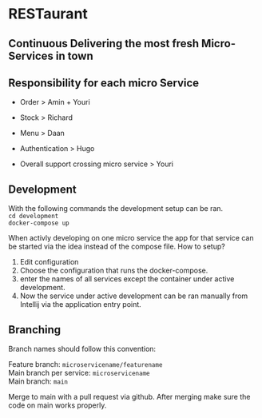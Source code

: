 # RESTaurant
**Continuous Delivering the most fresh Micro-Services in town**
---

## Responsibility for each micro Service
- Order             > Amin + Youri  
- Stock             > Richard  
- Menu              > Daan  
- Authentication    > Hugo  
  
- Overall support crossing micro service > Youri  

## Development
With the following commands the development setup can be ran.  
`cd development`  
`docker-compose up`  
  
When activly developing on one micro service the app for that service can be started via the idea instead of the compose file. How to setup?  
1. Edit configuration  
2. Choose the configuration that runs the docker-compose.  
3. enter the names of all services except the container under active development.  
4. Now the service under active development can be ran manually from Intellij via the application entry point.  

## Branching
Branch names should follow this convention:  
  
Feature branch: `microservicename/featurename`  
Main branch per service: `microservicename`  
Main branch: `main`  
  
Merge to main with a pull request via github. After merging make sure the code on main works properly.  

